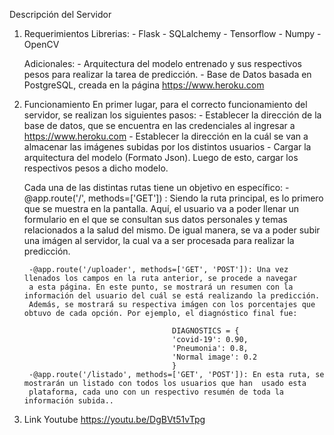Descripción del Servidor

1) Requerimientos
    Librerias:
        - Flask
        - SQLalchemy
        - Tensorflow 
        - Numpy
        - OpenCV

    Adicionales:
        - Arquitectura del modelo entrenado y sus respectivos pesos para realizar la tarea de predicción.
        - Base de Datos basada en PostgreSQL, creada en la página https://www.heroku.com

2) Funcionamiento
    En primer lugar, para el correcto funcionamiento del servidor, se realizan 
    los siguientes pasos:
        - Establecer la dirección de la base de datos, que se encuentra en las credenciales al ingresar a https://www.heroku.com
        - Establecer la dirección en la cuál se van a almacenar las imágenes subidas por los distintos usuarios
        - Cargar la arquitectura del modelo (Formato Json). Luego de esto, cargar los respectivos pesos a dicho modelo.

    Cada una de las distintas rutas tiene un objetivo en específico:
        - @app.route('/', methods=['GET']) : Siendo la ruta principal, es lo primero que se muestra en la pantalla. Aquí, el 
        usuario va a poder llenar un formulario en el que se consultan sus datos personales y temas relacionados a la salud
        del mismo. De igual manera, se va a poder subir una imágen al servidor, la cual va a ser procesada para realizar 
        la predicción. 

        -@app.route('/uploader', methods=['GET', 'POST']): Una vez llenados los campos en la ruta anterior, se procede a navegar
        a esta página. En este punto, se mostrará un resumen con la información del usuario del cuál se está realizando la predicción.
        Además, se mostrará su respectiva imágen con los porcentajes que obtuvo de cada opción. Por ejemplo, el diagnóstico final fue:

                                        DIAGNOSTICS = {
                                        'covid-19': 0.90,
                                        'Pneumonia': 0.8,
                                        'Normal image': 0.2
										}
        -@app.route('/listado', methods=['GET', 'POST']): En esta ruta, se mostrarán un listado con todos los usuarios que han  usado esta
        plataforma, cada uno con un respectivo resumén de toda la información subida.. 
3) Link Youtube
	https://youtu.be/DgBVt51vTpg
